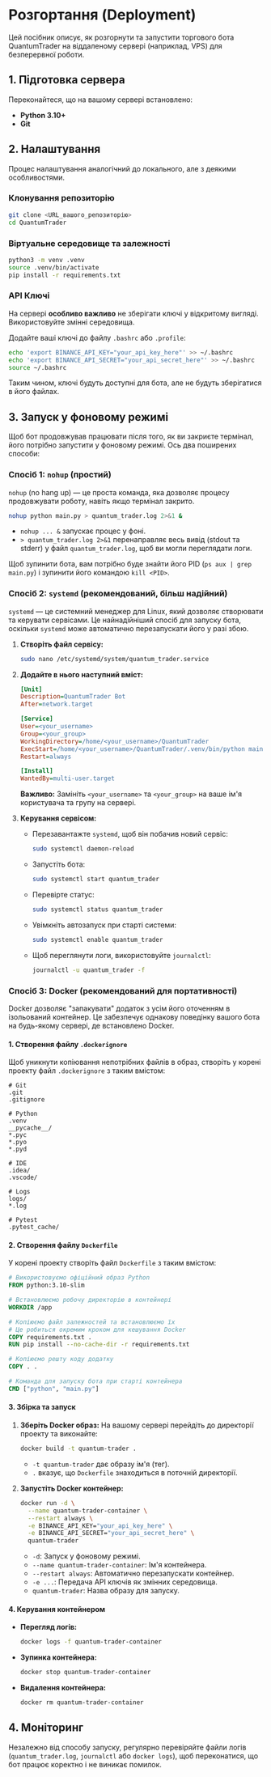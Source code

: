 # Розгортання (Deployment)

Цей посібник описує, як розгорнути та запустити торгового бота QuantumTrader на віддаленому сервері (наприклад, VPS) для безперервної роботи.

## 1. Підготовка сервера

Переконайтеся, що на вашому сервері встановлено:

*   **Python 3.10+**
*   **Git**

## 2. Налаштування

Процес налаштування аналогічний до локального, але з деякими особливостями.

### Клонування репозиторію

```bash
git clone <URL_вашого_репозиторію>
cd QuantumTrader
```

### Віртуальне середовище та залежності

```bash
python3 -m venv .venv
source .venv/bin/activate
pip install -r requirements.txt
```

### API Ключі

На сервері **особливо важливо** не зберігати ключі у відкритому вигляді. Використовуйте змінні середовища.

Додайте ваші ключі до файлу `.bashrc` або `.profile`:

```bash
echo 'export BINANCE_API_KEY="your_api_key_here"' >> ~/.bashrc
echo 'export BINANCE_API_SECRET="your_api_secret_here"' >> ~/.bashrc
source ~/.bashrc
```

Таким чином, ключі будуть доступні для бота, але не будуть зберігатися в його файлах.

## 3. Запуск у фоновому режимі

Щоб бот продовжував працювати після того, як ви закриєте термінал, його потрібно запустити у фоновому режимі. Ось два поширених способи:

### Спосіб 1: `nohup` (простий)

`nohup` (no hang up) — це проста команда, яка дозволяє процесу продовжувати роботу, навіть якщо термінал закрито.

```bash
nohup python main.py > quantum_trader.log 2>&1 &
```

*   `nohup ... &` запускає процес у фоні.
*   `> quantum_trader.log 2>&1` перенаправляє весь вивід (stdout та stderr) у файл `quantum_trader.log`, щоб ви могли переглядати логи.

Щоб зупинити бота, вам потрібно буде знайти його PID (`ps aux | grep main.py`) і зупинити його командою `kill <PID>`.

### Спосіб 2: `systemd` (рекомендований, більш надійний)

`systemd` — це системний менеджер для Linux, який дозволяє створювати та керувати сервісами. Це найнадійніший спосіб для запуску бота, оскільки `systemd` може автоматично перезапускати його у разі збою.

1.  **Створіть файл сервісу:**

    ```bash
    sudo nano /etc/systemd/system/quantum_trader.service
    ```

2.  **Додайте в нього наступний вміст:**

    ```ini
    [Unit]
    Description=QuantumTrader Bot
    After=network.target

    [Service]
    User=<your_username>
    Group=<your_group>
    WorkingDirectory=/home/<your_username>/QuantumTrader
    ExecStart=/home/<your_username>/QuantumTrader/.venv/bin/python main.py
    Restart=always

    [Install]
    WantedBy=multi-user.target
    ```

    **Важливо:** Замініть `<your_username>` та `<your_group>` на ваше ім'я користувача та групу на сервері.

3.  **Керування сервісом:**

    *   Перезавантажте `systemd`, щоб він побачив новий сервіс:
        ```bash
        sudo systemctl daemon-reload
        ```
    *   Запустіть бота:
        ```bash
        sudo systemctl start quantum_trader
        ```
    *   Перевірте статус:
        ```bash
        sudo systemctl status quantum_trader
        ```
    *   Увімкніть автозапуск при старті системи:
        ```bash
        sudo systemctl enable quantum_trader
        ```
    *   Щоб переглянути логи, використовуйте `journalctl`:
        ```bash
        journalctl -u quantum_trader -f
        ```

### Спосіб 3: Docker (рекомендований для портативності)

Docker дозволяє "запакувати" додаток з усім його оточенням в ізольований контейнер. Це забезпечує однакову поведінку вашого бота на будь-якому сервері, де встановлено Docker.

#### 1. Створення файлу `.dockerignore`

Щоб уникнути копіювання непотрібних файлів в образ, створіть у корені проекту файл `.dockerignore` з таким вмістом:

```
# Git
.git
.gitignore

# Python
.venv
__pycache__/
*.pyc
*.pyo
*.pyd

# IDE
.idea/
.vscode/

# Logs
logs/
*.log

# Pytest
.pytest_cache/
```

#### 2. Створення файлу `Dockerfile`

У корені проекту створіть файл `Dockerfile` з таким вмістом:

```dockerfile
# Використовуємо офіційний образ Python
FROM python:3.10-slim

# Встановлюємо робочу директорію в контейнері
WORKDIR /app

# Копіюємо файл залежностей та встановлюємо їх
# Це робиться окремим кроком для кешування Docker
COPY requirements.txt .
RUN pip install --no-cache-dir -r requirements.txt

# Копіюємо решту коду додатку
COPY . .

# Команда для запуску бота при старті контейнера
CMD ["python", "main.py"]
```

#### 3. Збірка та запуск

1.  **Зберіть Docker образ:**
    На вашому сервері перейдіть до директорії проекту та виконайте:
    ```bash
    docker build -t quantum-trader .
    ```
    *   `-t quantum-trader` дає образу ім'я (тег).
    *   `.` вказує, що `Dockerfile` знаходиться в поточній директорії.

2.  **Запустіть Docker контейнер:**
    ```bash
    docker run -d \
      --name quantum-trader-container \
      --restart always \
      -e BINANCE_API_KEY="your_api_key_here" \
      -e BINANCE_API_SECRET="your_api_secret_here" \
      quantum-trader
    ```
    *   `-d`: Запуск у фоновому режимі.
    *   `--name quantum-trader-container`: Ім'я контейнера.
    *   `--restart always`: Автоматично перезапускати контейнер.
    *   `-e ...`: Передача API ключів як змінних середовища.
    *   `quantum-trader`: Назва образу для запуску.

#### 4. Керування контейнером

*   **Перегляд логів:**
    ```bash
    docker logs -f quantum-trader-container
    ```
*   **Зупинка контейнера:**
    ```bash
    docker stop quantum-trader-container
    ```
*   **Видалення контейнера:**
    ```bash
    docker rm quantum-trader-container
    ```

## 4. Моніторинг

Незалежно від способу запуску, регулярно перевіряйте файли логів (`quantum_trader.log`, `journalctl` або `docker logs`), щоб переконатися, що бот працює коректно і не виникає помилок.

